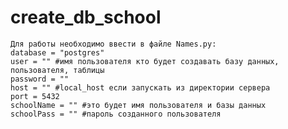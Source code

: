 # create_db_school
	Для работы необходимо ввести в файле Names.py:
	database = "postgres" 
	user = "" #имя пользователя кто будет создавать базу данных, пользователя, таблицы
	password = ""
	host = "" #local_host если запускать из директории сервера
	port = 5432
	schoolName = "" #это будет имя пользователя и базы данных
	schoolPass = "" #пароль созданного пользователя 
